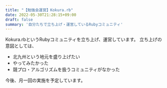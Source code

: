 ```yaml
---
title: "【勉強会運営】Kokura.rb"
date: 2022-05-30T21:28:15+09:00
draft: false
summary: '自分たちで立ち上げ・運営しているRubyコミュニティ'
---
```


Kokura.rbというRubyコミュニティを立ち上げ、運営しています。
立ち上げの意図としては、

- 北九州という地元を盛り上げたい
- やってみたかった
- 競プロ・アルゴリズムを扱うコミュニティがなかった

今後、月一回の実施を予定しています。
